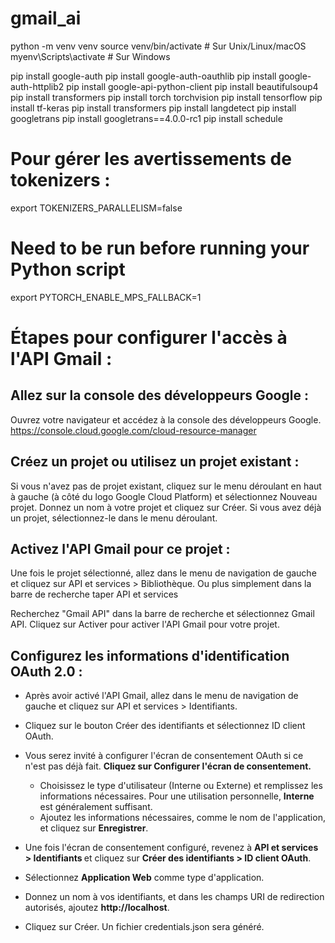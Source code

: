 # gmail_ai

python -m venv venv
source venv/bin/activate # Sur Unix/Linux/macOS
myenv\Scripts\activate # Sur Windows

pip install google-auth
pip install google-auth-oauthlib
pip install google-auth-httplib2
pip install google-api-python-client
pip install beautifulsoup4
pip install transformers
pip install torch torchvision
pip install tensorflow
pip install tf-keras
pip install transformers
pip install langdetect
pip install googletrans
pip install googletrans==4.0.0-rc1
pip install schedule

# Pour gérer les avertissements de tokenizers :

export TOKENIZERS_PARALLELISM=false

# Need to be run before running your Python script

export PYTORCH_ENABLE_MPS_FALLBACK=1

# Étapes pour configurer l'accès à l'API Gmail :

## Allez sur la console des développeurs Google :

Ouvrez votre navigateur et accédez à la console des développeurs Google.
https://console.cloud.google.com/cloud-resource-manager

## Créez un projet ou utilisez un projet existant :

Si vous n'avez pas de projet existant, cliquez sur le menu déroulant en haut à gauche (à côté du logo Google Cloud Platform) et sélectionnez Nouveau projet.
Donnez un nom à votre projet et cliquez sur Créer. Si vous avez déjà un projet, sélectionnez-le dans le menu déroulant.

## Activez l'API Gmail pour ce projet :

Une fois le projet sélectionné, allez dans le menu de navigation de gauche et cliquez sur API et services > Bibliothèque.
Ou plus simplement dans la barre de recherche taper API et services

Recherchez "Gmail API" dans la barre de recherche et sélectionnez Gmail API.
Cliquez sur Activer pour activer l'API Gmail pour votre projet.

## Configurez les informations d'identification OAuth 2.0 :

- Après avoir activé l'API Gmail, allez dans le menu de navigation de gauche et cliquez sur API et services > Identifiants.

- Cliquez sur le bouton Créer des identifiants et sélectionnez ID client OAuth.

- Vous serez invité à configurer l'écran de consentement OAuth si ce n'est pas déjà fait. <b>Cliquez sur Configurer l'écran de consentement.</b>

  - Choisissez le type d'utilisateur (Interne ou Externe) et remplissez les informations nécessaires. Pour une utilisation personnelle, <b>Interne</b> est généralement suffisant.
  - Ajoutez les informations nécessaires, comme le nom de l'application, et cliquez sur <b>Enregistrer</b>.

- Une fois l'écran de consentement configuré, revenez à <b>API et services > Identifiants </b> et cliquez sur <b>Créer des identifiants > ID client OAuth</b>.

- Sélectionnez <b>Application Web</b> comme type d'application.

- Donnez un nom à vos identifiants, et dans les champs URI de redirection autorisés, ajoutez <b>http://localhost</b>.

- Cliquez sur Créer. Un fichier credentials.json sera généré.
